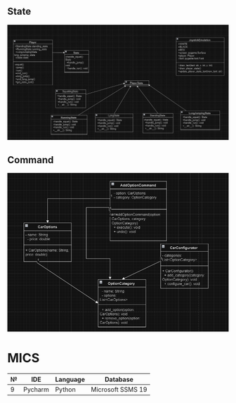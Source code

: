 ## State
![State](https://github.com/SofiaBondarchyk/MIKS/blob/LABA4/LABA4/1/1.png)

## Command
![Command](https://github.com/SofiaBondarchyk/MIKS/blob/LABA4/LABA4/2/car.png)

# MICS
| № |   IDE  | Language |      Database     |
|---|--------|----------|-------------------|
| 9 | Pycharm |  Python | Microsoft SSMS 19 |
